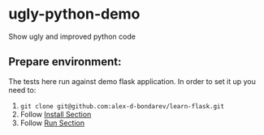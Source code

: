 # ugly-python-demo
Show ugly and improved python code

## Prepare environment:

The tests here run against demo flask application.
In order to set it up you need to:

1. `git clone git@github.com:alex-d-bondarev/learn-flask.git`
1. Follow [Install Section](https://github.com/alex-d-bondarev/learn-flask#install)
1. Follow [Run Section](https://github.com/alex-d-bondarev/learn-flask#run)
